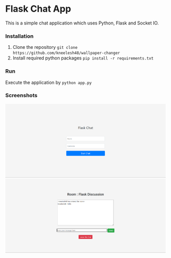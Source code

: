 # Flask Chat App

This is a simple chat application which uses Python, Flask and Socket IO. 

### Installation
1. Clone the repository `git clone https://github.com/kneelesh48/wallpaper-changer`
2. Install required python packages `pip install -r requirements.txt`

### Run
Execute the application by `python app.py`

### Screenshots
![Login Screen](screenshots/Login%20Screen.png)
![Chat Window](screenshots/Chat%20Window.png)
